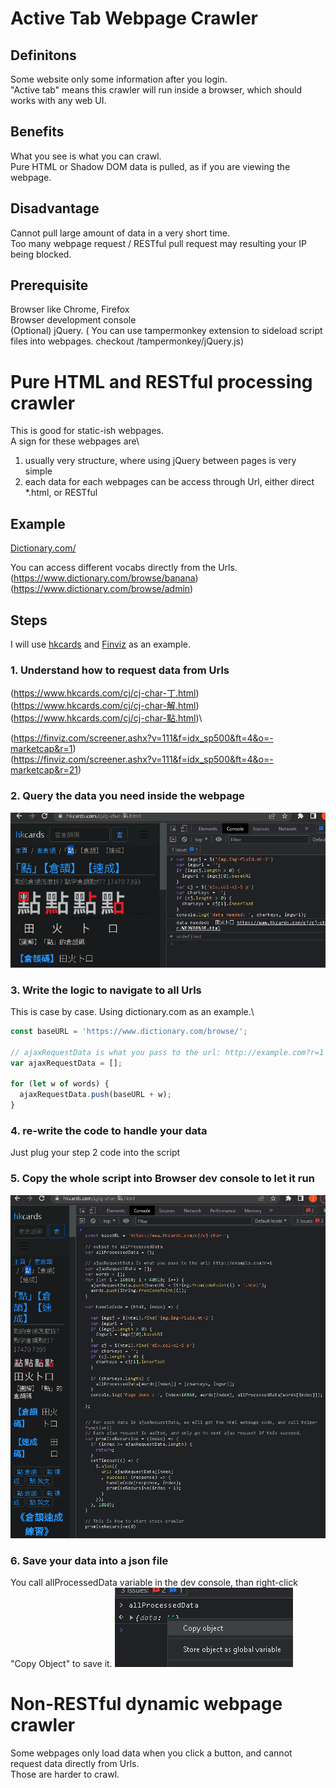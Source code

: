 # Active Tab Webpage Crawler

## Definitons

Some website only some information after you login.\
"Active tab" means this crawler will run inside a browser, which should works with any web UI. 

## Benefits

What you see is what you can crawl.\
Pure HTML or Shadow DOM data is pulled, as if you are viewing the webpage.

## Disadvantage

Cannot pull large amount of data in a very short time.\
Too many webpage request / RESTful pull request may resulting your IP being blocked.

## Prerequisite

Browser like Chrome, Firefox\
Browser development console\
(Optional) jQuery. ( You can use tampermonkey extension to sideload script files into webpages. checkout /tampermonkey/jQuery.js)

# Pure HTML and RESTful processing crawler

This is good for static-ish webpages.\
A sign for these webpages are\
1. usually very structure, where using jQuery between pages is very simple
2. each data for each webpages can be access through Url, either direct *.html, or RESTful

## Example

[Dictionary.com/](https://www.dictionary.com/)

You can access different vocabs directly from the Urls.\
(https://www.dictionary.com/browse/banana)\
(https://www.dictionary.com/browse/admin)

## Steps
I will use [hkcards](https://www.hkcards.com/) and [Finviz](https://finviz.com/) as an example.

### 1. Understand how to request data from Urls
(https://www.hkcards.com/cj/cj-char-丁.html)\
(https://www.hkcards.com/cj/cj-char-解.html)\
(https://www.hkcards.com/cj/cj-char-點.html)\

(https://finviz.com/screener.ashx?v=111&f=idx_sp500&ft=4&o=-marketcap&r=1)\
(https://finviz.com/screener.ashx?v=111&f=idx_sp500&ft=4&o=-marketcap&r=21)

### 2. Query the data you need inside the webpage
![Get the info you need to crawl on 1 page](/assets/readme1.PNG)

### 3. Write the logic to navigate to all Urls

This is case by case. Using dictionary.com as an example.\

``` Javascript
const baseURL = 'https://www.dictionary.com/browse/';

// ajaxRequestData is what you pass to the url: http://example.com?r=1
var ajaxRequestData = [];

for (let w of words) {
  ajaxRequestData.push(baseURL + w);
}
```

### 4. re-write the code to handle your data
Just plug your step 2 code into the script

### 5. Copy the whole script into Browser dev console to let it run
![Run the code](/assets/readme3.PNG)

### 6. Save your data into a json file
You call allProcessedData variable in the dev console, than right-click "Copy Object" to save it.
![Copy Object in Dev console](/assets/readme2.PNG)

# Non-RESTful dynamic webpage crawler

Some webpages only load data when you click a button, and cannot request data directly from Urls.\
Those are harder to crawl.
